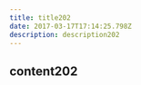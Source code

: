 ```yaml
---
title: title202
date: 2017-03-17T17:14:25.798Z
description: description202
---
```


## content202
  

